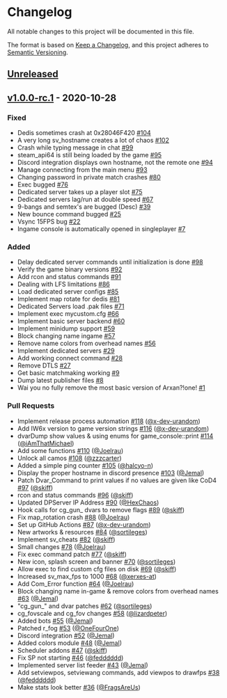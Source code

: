 # Changelog

All notable changes to this project will be documented in this file.

The format is based on [Keep a Changelog](https://keepachangelog.com/en/1.0.0/),
and this project adheres to [Semantic Versioning](https://semver.org/spec/v2.0.0.html).

## [Unreleased]

## [v1.0.0-rc.1] - 2020-10-28

### Fixed

-   Dedis sometimes crash at 0x28046F420 [#104](https://github.com/XLabsProject/iw6x-client/issues/104)
-   A very long sv_hostname creates a lot of chaos [#102](https://github.com/XLabsProject/iw6x-client/issues/102)
-   Crash while typing message in chat [#99](https://github.com/XLabsProject/iw6x-client/issues/99)
-   steam_api64 is still being loaded by the game [#95](https://github.com/XLabsProject/iw6x-client/issues/95)
-   Discord integration displays own hostname, not the remote one [#94](https://github.com/XLabsProject/iw6x-client/issues/94)
-   Manage connecting from the main menu [#93](https://github.com/XLabsProject/iw6x-client/issues/93)
-   Changing password in private match crashes [#80](https://github.com/XLabsProject/iw6x-client/issues/80)
-   Exec bugged [#76](https://github.com/XLabsProject/iw6x-client/issues/76)
-   Dedicated server takes up a player slot [#75](https://github.com/XLabsProject/iw6x-client/issues/75)
-   Dedicated servers lag/run at double speed [#67](https://github.com/XLabsProject/iw6x-client/issues/67)
-   9-bangs and semtex's are bugged (Desc) [#39](https://github.com/XLabsProject/iw6x-client/issues/39)
-   New bounce command bugged [#25](https://github.com/XLabsProject/iw6x-client/issues/25)
-   Vsync 15FPS bug [#22](https://github.com/XLabsProject/iw6x-client/issues/22)
-   Ingame console is automatically opened in singleplayer [#7](https://github.com/XLabsProject/iw6x-client/issues/7)

### Added

-   Delay dedicated server commands until initialization is done [#98](https://github.com/XLabsProject/iw6x-client/issues/98)
-   Verify the game binary versions [#92](https://github.com/XLabsProject/iw6x-client/issues/92)
-   Add rcon and status commands [#91](https://github.com/XLabsProject/iw6x-client/issues/91)
-   Dealing with LFS limitations [#86](https://github.com/XLabsProject/iw6x-client/issues/86)
-   Load dedicated server configs [#85](https://github.com/XLabsProject/iw6x-client/issues/85)
-   Implement map rotate for dedis [#81](https://github.com/XLabsProject/iw6x-client/issues/81)
-   Dedicated Servers load .pak files [#71](https://github.com/XLabsProject/iw6x-client/issues/71)
-   Implement exec mycustom.cfg [#66](https://github.com/XLabsProject/iw6x-client/issues/66)
-   Implement basic server backend [#60](https://github.com/XLabsProject/iw6x-client/issues/60)
-   Implement minidump support [#59](https://github.com/XLabsProject/iw6x-client/issues/59)
-   Block changing name ingame [#57](https://github.com/XLabsProject/iw6x-client/issues/57)
-   Remove name colors from overhead names [#56](https://github.com/XLabsProject/iw6x-client/issues/56)
-   Implement dedicated servers [#29](https://github.com/XLabsProject/iw6x-client/issues/29)
-   Add working connect command [#28](https://github.com/XLabsProject/iw6x-client/issues/28)
-   Remove DTLS [#27](https://github.com/XLabsProject/iw6x-client/issues/27)
-   Get basic matchmaking working [#9](https://github.com/XLabsProject/iw6x-client/issues/9)
-   Dump latest publisher files [#8](https://github.com/XLabsProject/iw6x-client/issues/8)
-   Wai you no fully remove the most basic version of Arxan?!one! [#1](https://github.com/XLabsProject/iw6x-client/issues/1)

### Pull Requests

-   Implement release process automation [#118](https://github.com/XLabsProject/iw6x-client/pull/118) ([@x-dev-urandom](https://github.com/x-dev-urandom))
-   Add IW6x version to game version strings [#116](https://github.com/XLabsProject/iw6x-client/pull/116) ([@x-dev-urandom](https://github.com/x-dev-urandom))
-   dvarDump show values & using enums for game_console::print [#114](https://github.com/XLabsProject/iw6x-client/pull/114) ([@iAmThatMichael](https://github.com/iAmThatMichael))
-   Add some functions [#110](https://github.com/XLabsProject/iw6x-client/pull/110) ([@Joelrau](https://github.com/Joelrau))
-   Unlock all camos [#108](https://github.com/XLabsProject/iw6x-client/pull/108) ([@zzzcarter](https://github.com/zzzcarter))
-   Added a simple ping counter [#105](https://github.com/XLabsProject/iw6x-client/pull/105) ([@halcyo-n](https://github.com/halcyo-n))
-   Display the proper hostname in discord presence [#103](https://github.com/XLabsProject/iw6x-client/pull/103) ([@Jemal](https://github.com/Jemal))
-   Patch Dvar_Command to print values if no values are given like CoD4 [#97](https://github.com/XLabsProject/iw6x-client/pull/97) ([@skiff](https://github.com/skiff))
-   rcon and status commands [#96](https://github.com/XLabsProject/iw6x-client/pull/96) ([@skiff](https://github.com/skiff))
-   Updated DPServer IP Address [#90](https://github.com/XLabsProject/iw6x-client/pull/90) ([@HexChaos](https://github.com/HexChaos))
-   Hook calls for cg_gun\_ dvars to remove flags [#89](https://github.com/XLabsProject/iw6x-client/pull/89) ([@skiff](https://github.com/skiff))
-   Fix map_rotation crash [#88](https://github.com/XLabsProject/iw6x-client/pull/88) ([@Joelrau](https://github.com/Joelrau))
-   Set up GitHub Actions [#87](https://github.com/XLabsProject/iw6x-client/pull/87) ([@x-dev-urandom](https://github.com/x-dev-urandom))
-   New artworks & resources [#84](https://github.com/XLabsProject/iw6x-client/pull/84) ([@sortileges](https://github.com/sortileges))
-   Implement sv_cheats [#82](https://github.com/XLabsProject/iw6x-client/pull/82) ([@skiff](https://github.com/skiff))
-   Small changes [#78](https://github.com/XLabsProject/iw6x-client/pull/78) ([@Joelrau](https://github.com/Joelrau))
-   Fix exec command patch [#77](https://github.com/XLabsProject/iw6x-client/pull/77) ([@skiff](https://github.com/skiff))
-   New icon, splash screen and banner [#70](https://github.com/XLabsProject/iw6x-client/pull/70) ([@sortileges](https://github.com/sortileges))
-   Allow exec to find custom cfg files on disk [#69](https://github.com/XLabsProject/iw6x-client/pull/69) ([@skiff](https://github.com/skiff))
-   Increased sv_max_fps to 1000 [#68](https://github.com/XLabsProject/iw6x-client/pull/68) ([@xerxes-at](https://github.com/xerxes-at))
-   Add Com_Error function [#64](https://github.com/XLabsProject/iw6x-client/pull/64) ([@Joelrau](https://github.com/Joelrau))
-   Block changing name in-game & remove colors from overhead names [#63](https://github.com/XLabsProject/iw6x-client/pull/63) ([@Jemal](https://github.com/Jemal))
-   "cg_gun\_" and dvar patches [#62](https://github.com/XLabsProject/iw6x-client/pull/62) ([@sortileges](https://github.com/sortileges))
-   cg_fovscale and cg_fov changes [#58](https://github.com/XLabsProject/iw6x-client/pull/58) ([@lizardpeter](https://github.com/lizardpeter))
-   Added bots [#55](https://github.com/XLabsProject/iw6x-client/pull/55) ([@Jemal](https://github.com/Jemal))
-   Patched r_fog [#53](https://github.com/XLabsProject/iw6x-client/pull/53) ([@OneFourOne](https://github.com/OneFourOne))
-   Discord integration [#52](https://github.com/XLabsProject/iw6x-client/pull/52) ([@Jemal](https://github.com/Jemal))
-   Added colors module [#48](https://github.com/XLabsProject/iw6x-client/pull/48) ([@Jemal](https://github.com/Jemal))
-   Scheduler addons [#47](https://github.com/XLabsProject/iw6x-client/pull/47) ([@skiff](https://github.com/skiff))
-   Fix SP not starting [#46](https://github.com/XLabsProject/iw6x-client/pull/46) ([@fedddddd](https://github.com/fedddddd))
-   Implemented server list feeder [#43](https://github.com/XLabsProject/iw6x-client/pull/43) ([@Jemal](https://github.com/Jemal))
-   Add setviewpos, setviewang commands, add viewpos to drawfps [#38](https://github.com/XLabsProject/iw6x-client/pull/38) ([@fedddddd](https://github.com/fedddddd))
-   Make stats look better [#36](https://github.com/XLabsProject/iw6x-client/pull/36) ([@FragsAreUs](https://github.com/FragsAreUs))

[Unreleased]: https://github.com/XLabsProject/iw6x-client/compare/v1.0.0-rc.1...HEAD

[v1.0.0-rc.1]: https://github.com/XLabsProject/iw6x-client/compare/bdeaa0857a90cdeeecd8e6c9bf92af08c3dbd27c...v1.0.0-rc.1
